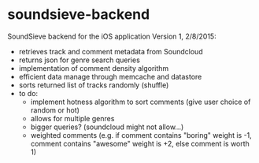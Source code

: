 # soundsieve-backend
SoundSieve backend for the iOS application
Version 1, 2/8/2015:
  - retrieves track and comment metadata from Soundcloud
  - returns json for genre search queries
  - implementation of comment density algorithm
  - efficient data manage through memcache and datastore
  - sorts returned list of tracks randomly (shuffle)
  - to do:
    - implement hotness algorithm to sort comments (give user choice of random or hot)
    - allows for multiple genres
    - bigger queries? (soundcloud might not allow...)
    - weighted comments (e.g. if comment contains "boring" weight is -1, comment contains "awesome" weight is +2, else comment is worth 1)
